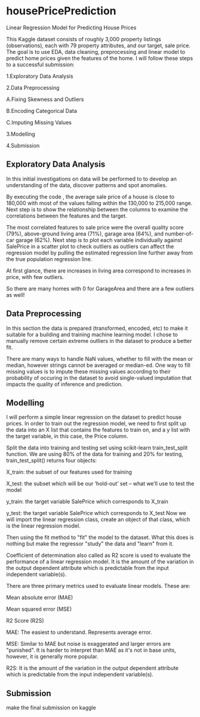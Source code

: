 # housePricePrediction
Linear Regression Model for Predicting House Prices

This Kaggle dataset consists of roughly 3,000 property listings (observations), each with 79 property attributes, and our target, sale price. The goal is to use EDA, data cleaning, preprocessing and linear model to predict home prices given the features of the home. I will follow these steps to a successful submission:

1.Exploratory Data Analysis

2.Data Preprocessing

  A.Fixing Skewness and Outliers

  B.Encoding Categorical Data

  C.Imputing Missing Values
  
3.Modelling

4.Submission

## Exploratory Data Analysis

In this initial investigations on data will be performed to to develop an understanding of the data, discover patterns and spot anomalies.

By executing the code , the average sale price of a house is close to 180,000 with most of the values falling within the 130,000 to 215,000 range. Next step is to show the relationship between the columns to examine the correlations between the features and the target.

The most correlated features to sale price were the overall quality score (79%), above-ground living area (71%), garage area (64%), and number-of-car garage (62%). Next step is to plot each variable individually against SalePrice in a scatter plot to check outliers as outliers can affect the regression model by pulling the estimated regression line further away from the true population regression line.

At first glance, there are increases in living area correspond to increases in price, with few outliers.

So there are many homes with 0 for GarageArea and there are a few outliers as well!

## Data Preprocessing

In this section the data is prepared (transformed, encoded, etc) to make it suitable for a building and training machine learning model. I chose to manually remove certain extreme outliers in the dataset to produce a better fit.

There are many ways to handle NaN values, whether to fill with the mean or median, however strings cannot be averaged or median-ed. One way to fill missing values is to impute these missing values according to their probability of occuring in the dataset to avoid single-valued imputation that impacts the quality of inference and prediction.

## Modelling

I will perform a simple linear regression on the dataset to predict house prices. In order to train out the regression model, we need to first split up the data into an X list that contains the features to train on, and a y list with the target variable, in this case, the Price column.

Split the data into training and testing set using scikit-learn train_test_split function. We are using 80% of the data for training and 20% for testing, train_test_split() returns four objects:

X_train: the subset of our features used for training

X_test: the subset which will be our ‘hold-out’ set – what we’ll use to test the model

y_train: the target variable SalePrice which corresponds to X_train

y_test: the target variable SalePrice which corresponds to X_test Now we will import the linear regression class, create an object of that class, which is the linear regression model.

Then using the fit method to "fit" the model to the dataset. What this does is nothing but make the regressor "study" the data and "learn" from it.

Coefficient of determination also called as R2 score is used to evaluate the performance of a linear regression model. It is the amount of the variation in the output dependent attribute which is predictable from the input independent variable(s).

There are three primary metrics used to evaluate linear models. These are:

Mean absolute error (MAE)

Mean squared error (MSE)

R2 Score (R2S)

MAE: The easiest to understand. Represents average error.

MSE: Similar to MAE but noise is exaggerated and larger errors are "punished". It is harder to interpret than MAE as it's not in base units, however, it is generally more popular.

R2S: It is the amount of the variation in the output dependent attribute which is predictable from the input independent variable(s).

## Submission

make the final submission on kaggle

